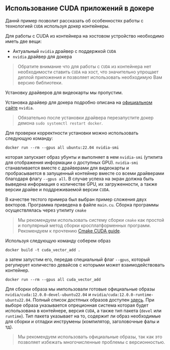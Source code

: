 Использование CUDA приложений в докере
--------------------------------------

Даннй пример позволит рассказать об особенностях работы с технологией `CUDA` используя докер контейнеры.

Для работы с CUDA из контейнера на хостовом устройство необходимо иметь две вещи:
- Актуальный `nvidia` драйвер с поддержкой `CUDA`
- `nvidia` драйвер для докера

> Обратите внимание что для работы с `CUDA` из контейнера нет необходимости
> ставить `CUDA` на хост, что значительно упрощает деплой приложения и позволяет использовать
> необходимую Вам версию библиотеки.

Установку драйверов для видеокарты мы пропустим.

Установка драйвер для докера подробно описана на
[официальном сайте](https://docs.nvidia.com/datacenter/cloud-native/container-toolkit/latest/install-guide.html) `nvidia`.

> Обязательно после установки драйвера перезапустите докер демона `sudo systemctl restart docker`.


Для проверки корректности установки можно использовать следующую команду:

```
docker run --rm --gpus all ubuntu:22.04 nvidia-smi
```

которая запускает образ убунты и выполняет в нем `nvidia-smi` (утилита для отображения информации о доступных GPU).
`nvidia-smi` станавливается вместе с драйверами для видеокарты и пробрасывается в запущенный контейнер вместе со всеми
драйверами благодаря флагу `--gpus all`.
В случае успеха на экран должна быть выведена информация о количестве GPU, их загруженности, а также версии драйве и поддреживаемой
версии `CUDA`.


В качестве тестого примера был выбран пример сложения двух векторов. Программа приведена в файле `main.cu`.
Сборка программы осуществлялась через утилиту `cmake`

> Мы рекомендуем использовать систему сборки `cmake` как простой и популярный метод сборки кросплатформенных программ.
> Рекомендуем к прочтению [Cmake CUDA guide](https://developer.nvidia.com/blog/building-cuda-applications-cmake/).


Используя следующую команду соберем образ 
```
docker build -t cuda_vector_add .
```
а затем запустим его, передав специальный флаг `--gpus`, который регулирует количество девайсов
с которыми может взаимодействовать контейнер.

```
docker run --rm --gpus all cuda_vector_add
```

Для сборки образа мы импользовали готовые официальные образы `nvidia/cuda:12.0.0-devel-ubuntu22.04` и `nvidia/cuda:12.0.0-runtime-ubuntu22.04`.
Полный список достпных образов доступен [здесь](https://hub.docker.com/r/nvidia/cuda/tags). При выборе образа указывается опреционная система
которая будет использована в контейнере, версия `CUDA`, а также тип пакета (`devel` или `runtime`). Тип пакета указывает на то, содержит ли
образ необходимые для сборки и отладки инструмены (компилятор, заголовочные фалы и тд).

> Мы рекомендуем использовать официальные образы, так как это позволяет избежать многочисленные проблемы с версионностью.


